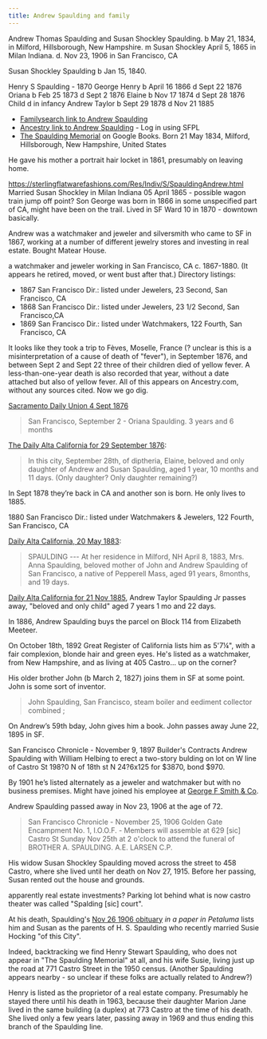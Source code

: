 ```yaml
---
title: Andrew Spaulding and family
---
```

Andrew Thomas Spaulding and Susan Shockley Spaulding.
b May 21, 1834, in Milford, Hillsborough, New Hampshire.
m Susan Shockley April 5, 1865 in Milan Indiana.
d. Nov 23, 1906 in San Francisco, CA

Susan Shockley Spaulding
b Jan 15, 1840.

Henry S Spaulding - 1870
George Henry b April 16 1866 d Sept 22 1876
Oriana b Feb 25 1873 d Sept 2 1876
Elaine b Nov 17 1874 d Sept 28 1876
Child d in infancy
Andrew Taylor b Sept 29 1878 d Nov 21 1885

- [Familysearch link to Andrew Spaulding](https://www.familysearch.org/tree/person/sources/LH7W-M2G)
- [Ancestry link to Andrew Spaulding](https://www.ancestrylibrary.com/family-tree/person/tree/116522348/person/400152709244/) - Log in using SFPL
- [The Spaulding Memorial](https://www.google.com/books/edition/The_Spalding_Memorial/CMqvixWYtS4C?hl=en&gbpv=1&bsq=8457) on Google Books.
Born 21 May 1834, Milford, Hillsborough, New Hampshire, United States

He gave his mother a portrait hair locket in 1861, presumably on leaving home.

<https://sterlingflatwarefashions.com/Res/Indiv/S/SpauldingAndrew.html>
Married Susan Shockley in Milan Indiana 05 April 1865 - possible wagon train jump off point?
Son George was born in 1866 in some unspecified part of CA, might have been on the trail.
Lived in SF Ward 10 in 1870 - downtown basically.

Andrew was a watchmaker and jeweler and silversmith who came to SF in 1867, working at a number of different jewelry stores and investing in real estate.
Bought Matear House.

a watchmaker and jeweler working in San Francisco, CA  c. 1867-1880. (It appears he retired, moved, or went bust after that.)
Directory listings:

- 1867 San Francisco Dir.: listed under Jewelers, 23 Second, San Francisco, CA
- 1868 San Francisco Dir.: listed under Jewelers, 23 1/2 Second, San Francisco,CA
- 1869 San Francisco Dir.: listed under Watchmakers, 122 Fourth, San Francisco, CA

It looks like they took a trip to Fèves, Moselle, France (? unclear is this is a misinterpretation of a cause of death of "fever"), in September 1876, and between Sept 2 and Sept 22 three of their children died of yellow fever. A less-than-one-year death is also recorded that year, without a date attached but also of yellow fever. All of this appears on Ancestry.com, without any sources cited.  Now we go dig.

[Sacramento Daily Union 4 Sept 1876](https://cdnc.ucr.edu/?a=d&d=SDU18760904&dliv=userclipping&cliparea=1.2%2C4989%2C2023%2C938%2C253&factor=2&e=01-09-1876-31-09-1876--en--20--1--txt-txIN-spaulding+-------)

> San Francisco, September 2 - Oriana Spaulding. 3 years and 6 months

[The Daily Alta California for 29 September 1876](https://cdnc.ucr.edu/?a=d&d=DAC18760929&dliv=userclipping&cliparea=1.4%2C2923%2C1093%2C930%2C124&factor=2&e=01-09-1876-31-09-1876--en--20--1--txt-txIN-spaulding+-------):

> In this city, September 28th, of diptheria, Elaine, beloved and only daughter of Andrew and Susan Spaulding, aged 1 year, 10 months and 11 days.  (Only daughter? Only daughter remaining?)

In Sept 1878 they’re back in CA and another son is born. He only lives to 1885.

1880 San Francisco Dir.:  listed under Watchmakers & Jewelers, 122 Fourth, San Francisco, CA

[Daily Alta California, 20 May 1883](https://cdnc.ucr.edu/?a=d&d=DAC18830520&dliv=userclipping&cliparea=1.4%2C1468%2C2522%2C699%2C103&factor=1&e=01-09-1874-31-09-1888--en--20-BAR%2cCS%2cCSC%2cC%2cLVCH%2cRI%2cDAC%2cDCE%2cSACDI%2cDMT%2cDND%2cDNL%2cDPN%2cDSRB%2cES%2cESN%2cGGG%2cHE%2cHT%2cHTES%2cMCT%2cMJ%2cODT%2cOT%2cPA%2cbeacon%2cSFC%2cSFE%2cWAC-1-byDA-txt-txIN-%22andrew+spaulding%22-------):

> SPAULDING --- At her residence in Milford, NH April 8, 1883, Mrs. Anna Spaulding, beloved mother of John and Andrew Spaulding of San Francisco, a native of Pepperell Mass, aged 91 years, 8months, and 19 days.

[Daily Alta California for 21 Nov 1885](https://cdnc.ucr.edu/?a=d&d=DAC18851122&dliv=userclipping&cliparea=1.8%2C4856%2C7483%2C1080%2C147&factor=2&e=01-09-1874-31-09-1888--en--20-BAR%2cCS%2cCSC%2cC%2cLVCH%2cRI%2cDAC%2cDCE%2cSACDI%2cDMT%2cDND%2cDNL%2cDPN%2cDSRB%2cES%2cESN%2cGGG%2cHE%2cHT%2cHTES%2cMCT%2cMJ%2cODT%2cOT%2cPA%2cbeacon%2cSFC%2cSFE%2cWAC-1-byDA-txt-txIN-%22susan+spaulding%22-------), Andrew Taylor Spaulding Jr passes away, "beloved and only child" aged 7 years 1 mo and 22 days.

In 1886, Andrew Spaulding buys the parcel on Block 114 from Elizabeth Meeteer.

On October 18th, 1892 Great Register of California lists him as 5'7¼", with a fair complexion, blonde hair and green eyes. He's listed as a watchmaker, from New Hampshire, and as living at 405 Castro... up on the corner?

His older brother John (b March 2, 1827) joins them in SF at some point. John is some sort of inventor.

> John Spaulding, San Francisco, steam boiler and eediment collector combined ;

On Andrew’s 59th bday, John gives him a book. John passes away June 22, 1895 in SF.

San Francisco Chronicle -  November 9, 1897  Builder's Contracts
Andrew Spaulding with William Helbing to erect a two-story bulding on lot on W line of Castro St 198?0 N of 18th st N 24?6x125 for $3870, bond $970.

By 1901 he’s listed alternately as a jeweler and watchmaker but with no business premises. Might have joined his employee at [George F Smith & Co](https://sterlingflatwarefashions.com/Res/Part/S/SmithGeoFCo.html).

Andrew Spaulding passed away in Nov 23, 1906 at the age of 72.

> San Francisco Chronicle - November 25, 1906
> Golden Gate Encampment No. 1, I.O.O.F. - Members will assemble at 629 [sic] Castro St Sunday Nov  25th at 2 o'clock to attend the funeral of BROTHER A. SPAULDING. A.E. LARSEN C.P.

His widow Susan Shockley Spaulding moved across the street to 458 Castro, where she lived until her death on Nov 27, 1915. Before her passing, Susan rented out the house and grounds.

apparently real estate investments?
Parking lot behind what is now castro theater was called "Spalding [sic] court".

At his death, Spaulding's [Nov 26 1906 obituary](/images/spaulding-a-obit-26-nov-1906-petaluma.jpg) _in a paper in Petaluma_ lists him and Susan as the parents of H. S. Spaulding who recently married Susie Hocking "of this City".

Indeed, backtracking we find Henry Stewart Spaulding, who does not appear in "The Spaulding Memorial" at all, and his wife Susie, living just up the road at 771 Castro Street in the 1950 census. (Another Spaulding appears nearby - so unclear if these folks are actually related to Andrew?)

Henry is listed as the proprietor of a real estate company. Presumably he stayed there until his death in 1963, because their daughter Marion Jane lived in the same building (a duplex) at 773 Castro at the time of his death. She lived only a few years later, passing away in 1969 and thus ending this branch of the Spaulding line.
